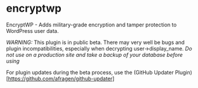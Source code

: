 # encryptwp
EncryptWP - Adds military-grade encryption and tamper protection to WordPress user data.

*WARNING:* This plugin is in public beta. There may very well be bugs and plugin incompatibilities, especially when decrypting user->display_name. *Do not use on a production site and take a backup of your database before using*

For plugin updates during the beta process, use the (GitHub Updater Plugin)[https://github.com/afragen/github-updater]
